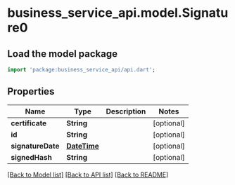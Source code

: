 # business_service_api.model.Signature0

## Load the model package
```dart
import 'package:business_service_api/api.dart';
```

## Properties
Name | Type | Description | Notes
------------ | ------------- | ------------- | -------------
**certificate** | **String** |  | [optional] 
**id** | **String** |  | [optional] 
**signatureDate** | [**DateTime**](DateTime.md) |  | [optional] 
**signedHash** | **String** |  | [optional] 

[[Back to Model list]](../README.md#documentation-for-models) [[Back to API list]](../README.md#documentation-for-api-endpoints) [[Back to README]](../README.md)


